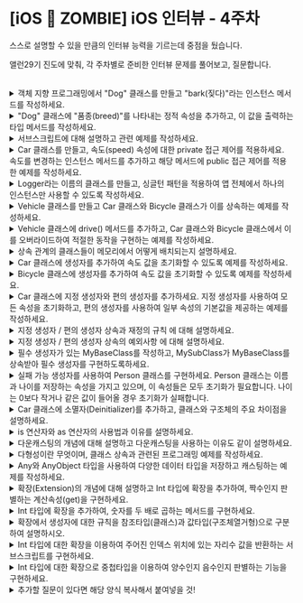 # [iOS 🧟 ZOMBIE] iOS 인터뷰 - 4주차

스스로 설명할 수 있을 만큼의 인터뷰 능력을 기르는데 중점을 뒀습니다.

앨런29기 진도에 맞춰, 각 주차별로 준비한 인터뷰 문제를 풀어보고, 질문합니다.


<br>

<details>
<summary>객체 지향 프로그래밍에서 "Dog" 클래스를 만들고 "bark(짖다)"라는 인스턴스 메서드를 작성하세요.</summary>

```swift
//답변
```
</details>


<details>
<summary>"Dog" 클래스에 "품종(breed)"를 나타내는 정적 속성을 추가하고, 이 값을 출력하는 타입 메서드를 작성하세요.
</summary>

```swift
//답변
```
</details>

<details>
<summary>서브스크립트에 대해 설명하고 관련 예제를 작성하세요.
</summary>

```swift
//답변
```
</details>

<details>
<summary>Car 클래스를 만들고, 속도(speed) 속성에 대한 private 접근 제어를 적용하세요. 속도를 변경하는 인스턴스 메서드를 추가하고 해당 메서드에 public 접근 제어를 적용한 예제를 작성하세요.
</summary>

```swift
//답변
```
</details>

<details>
<summary>Logger라는 이름의 클래스를 만들고, 싱글턴 패턴을 적용하여 앱 전체에서 하나의 인스턴스만 사용할 수 있도록 작성하세요.
</summary>

```swift
//답변
```
</details>

<details>
<summary>Vehicle 클래스를 만들고 Car 클래스와 Bicycle 클래스가 이를 상속하는 예제를 작성하세요.
</summary>

```swift
//답변
```
</details>

<details>
<summary>Vehicle 클래스에 drive() 메서드를 추가하고, Car 클래스와 Bicycle 클래스에서 이를 오버라이드하여 적절한 동작을 구현하는 예제를 작성하세요.
</summary>

```swift
//답변
```
</details>

<details>
<summary>상속 관계의 클래스들이 메모리에서 어떻게 배치되는지 설명하세요.
</summary>

```swift
//답변
```
</details>

<details>
<summary>Car 클래스에 생성자를 추가하여 속도 값을 초기화할 수 있도록 예제를 작성하세요.
</summary>

```swift
//답변
```
</details>

<details>
<summary>Bicycle 클래스에 생성자를 추가하여 속도 값을 초기화할 수 있도록 예제를 작성하세요.
</summary>

```swift
//답변
```
</details>

<details>
<summary>Car 클래스에 지정 생성자와 편의 생성자를 추가하세요. 지정 생성자를 사용하여 모든 속성을 초기화하고, 편의 생성자를 사용하여 일부 속성의 기본값을 제공하는 예제를 작성하세요.
</summary>

```swift
//답변
```
</details>

<details>
<summary>지정 생성자 / 편의 생성자 상속과 재정의 규칙 에 대해 설명하세요.
</summary>

```swift
//답변
```
</details>

<details>
<summary>지정 생성자 / 편의 생성자 상속의 예외사항 에 대해 설명하세요.
</summary>

```swift
//답변
```
</details>

<details>
<summary>필수 생성자가 있는 MyBaseClass를 작성하고, MySubClass가 MyBaseClass를 상속받아 필수 생성자를 구현하도록하세요.
</summary>

```swift
//답변
```
</details>

<details>
<summary>실패 가능 생성자를 사용하여 Person 클래스를 구현하세요. Person 클래스는 이름과 나이를 저장하는 속성을 가지고 있으며, 이 속성들은 모두 초기화가 필요합니다. 나이는 0보다 작거나 같은 값이 들어올 경우 초기화가 실패합니다.
</summary>

```swift
//답변
```
</details>

<details>
<summary>Car 클래스에 소멸자(Deinitializer)를 추가하고, 클래스와 구조체의 주요 차이점을 설명하세요.
</summary>

```swift
//답변
```
</details>

<details>
<summary>is 연산자와 as 연산자의 사용법과 이유를 설명하세요.
</summary>

```swift
//답변
```
</details>

<details>
<summary>다운캐스팅의 개념에 대해 설명하고 다운캐스팅을 사용하는 이유도 같이 설명하세요.
</summary>

```swift
//답변
```
</details>

<details>
<summary>다형성이란 무엇이며, 클래스 상속과 관련된 프로그래밍 예제를 작성하세요.
</summary>

```swift
//답변
```
</details>

<details>
<summary>Any와 AnyObject 타입을 사용하여 다양한 데이터 타입을 저장하고 캐스팅하는 예제를 작성하세요.
</summary>

```swift
//답변
```
</details>

<details>
<summary>확장(Extension)의 개념에 대해 설명하고 Int 타입에 확장을 추가하여, 짝수인지 판별하는 계산속성(get)을 구현하세요.
</summary>

```swift
//답변
```
</details>

<details>
<summary>Int 타입에 확장을 추가하여, 숫자를 두 배로 곱하는 메서드를 구현하세요.
</summary>

```swift
//답변
```
</details>

<details>
<summary>확장에서 생성자에 대한 규칙을 참조타입(클래스)과 값타입(구조체열거형)으로 구분하여 설명하시오.
</summary>

```swift
//답변
```
</details>

<details>
<summary>Int 타입에 대한 확장을 이용하여 주어진 인덱스 위치에 있는 자리수 값을 반환하는 서브스크립트를 구현하세요.
</summary>

```swift
//답변
```
</details>

<details>
<summary>Int 타입에 대한 확장으로 중첩타입을 이용하여 양수인지 음수인지 판별하는 기능을 구현하세요.
</summary>

```swift
//답변
```
</details>






<details>
<summary>추가할 질문이 있다면 해당 양식 복사해서 붙여넣을 것!</summary>

```swift
//답변
```
</details>

